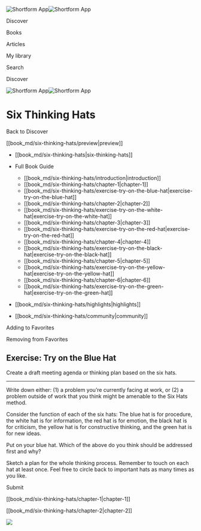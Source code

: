 ![Shortform App](/img/logo.36a2399e.svg)![Shortform App](/img/logo-dark.70c1b072.svg)

Discover

Books

Articles

My library

Search

Discover

![Shortform App](/img/logo.36a2399e.svg)![Shortform App](/img/logo-dark.70c1b072.svg)

# Six Thinking Hats

Back to Discover

[[book_md/six-thinking-hats/preview|preview]]

  * [[book_md/six-thinking-hats|six-thinking-hats]]
  * Full Book Guide

    * [[book_md/six-thinking-hats/introduction|introduction]]
    * [[book_md/six-thinking-hats/chapter-1|chapter-1]]
    * [[book_md/six-thinking-hats/exercise-try-on-the-blue-hat|exercise-try-on-the-blue-hat]]
    * [[book_md/six-thinking-hats/chapter-2|chapter-2]]
    * [[book_md/six-thinking-hats/exercise-try-on-the-white-hat|exercise-try-on-the-white-hat]]
    * [[book_md/six-thinking-hats/chapter-3|chapter-3]]
    * [[book_md/six-thinking-hats/exercise-try-on-the-red-hat|exercise-try-on-the-red-hat]]
    * [[book_md/six-thinking-hats/chapter-4|chapter-4]]
    * [[book_md/six-thinking-hats/exercise-try-on-the-black-hat|exercise-try-on-the-black-hat]]
    * [[book_md/six-thinking-hats/chapter-5|chapter-5]]
    * [[book_md/six-thinking-hats/exercise-try-on-the-yellow-hat|exercise-try-on-the-yellow-hat]]
    * [[book_md/six-thinking-hats/chapter-6|chapter-6]]
    * [[book_md/six-thinking-hats/exercise-try-on-the-green-hat|exercise-try-on-the-green-hat]]
  * [[book_md/six-thinking-hats/highlights|highlights]]
  * [[book_md/six-thinking-hats/community|community]]



Adding to Favorites 

Removing from Favorites 

## Exercise: Try on the Blue Hat

Create a draft meeting agenda or thinking plan based on the six hats.

* * *

Write down either: (1) a problem you’re currently facing at work, or (2) a problem outside of work that you think might be amenable to the Six Hats method.

Consider the function of each of the six hats: The blue hat is for procedure, the white hat is for information, the red hat is for emotion, the black hat is for criticism, the yellow hat is for constructive thinking, and the green hat is for new ideas.

Put on your blue hat. Which of the above do you think should be addressed first and why?

Sketch a plan for the whole thinking process. Remember to touch on each hat at least once. Feel free to circle back to important hats as many times as you like.

Submit 

[[book_md/six-thinking-hats/chapter-1|chapter-1]]

[[book_md/six-thinking-hats/chapter-2|chapter-2]]

![](https://bat.bing.com/action/0?ti=56018282&Ver=2&mid=5c00c36e-7960-4653-9d6f-871682398cee&sid=f30c5e70639211ee87d33f0876d93783&vid=f30c9700639211eeb3a75d830392c94f&vids=0&msclkid=N&pi=0&lg=en-US&sw=800&sh=600&sc=24&nwd=1&tl=Shortform%20%7C%20Book&p=https%3A%2F%2Fwww.shortform.com%2Fapp%2Fbook%2Fsix-thinking-hats%2Fexercise-try-on-the-blue-hat&r=&lt=311&evt=pageLoad&sv=1&rn=795523)
